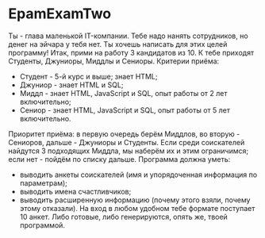 # EpamExamTwo
Ты - глава маленькой IT-компании. Тебе надо нанять сотрудников, но денег на эйчара у тебя нет. Ты хочешь написать для этих целей программу!
Итак, прими на работу 3 кандидатов из 10.
К тебе приходят Студенты, Джуниоры, Миддлы и Сениоры. 
Критерии приёма:
- Студент - 5-й курс и выше; знает HTML;
- Джуниор - знает HTML и SQL;
- Миддл - знает HTML, JavaScript и SQL, опыт работы от 2 лет включительно;
- Сениор - знает HTML, JavaScript и SQL, опыт работы от 5 лет включительно.

Приоритет приёма: в первую очередь берём Миддлов, во вторую - Сениоров, дальше - Джуниоры и Студенты. Если среди соискателей найдутся 3 подходящих Миддла, мы наберём их и этим ограничимся; если нет - пойдём по списку дальше.
Программа должна уметь:
- выводить анкеты соискателей (имя и упорядоченная информация по параметрам);
- выводить имена счастливчиков;
- выводить расширенную информацию (почему этого взяли, почему этому отказали).
На вход в любом удобном тебе формате поступает 10 анкет. Либо готовые, либо генерируются, опять же, твоей программой.
